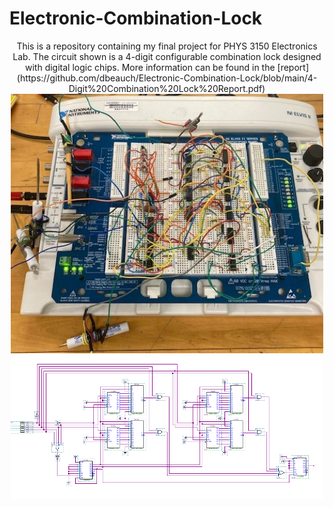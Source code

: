 # Electronic-Combination-Lock
<p align = "center">
 This is a repository containing my final project for PHYS 3150 Electronics Lab. The circuit shown is a 4-digit configurable combination lock designed with digital logic chips. More information can be found in the [report](https://github.com/dbeauch/Electronic-Combination-Lock/blob/main/4-Digit%20Combination%20Lock%20Report.pdf)
<br />
<img width = "500" src = "CircuitLock.jpg"> <br />
 <img width = "500" src = "LOCK_1.PNG"> <br />
</p>
 
